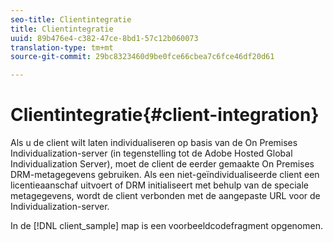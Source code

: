 ```yaml
---
seo-title: Clientintegratie
title: Clientintegratie
uuid: 89b476e4-c382-47ce-8bd1-57c12b060073
translation-type: tm+mt
source-git-commit: 29bc8323460d9be0fce66cbea7c6fce46df20d61

---
```



# Clientintegratie{#client-integration}

Als u de client wilt laten individualiseren op basis van de On Premises Individualization-server (in tegenstelling tot de Adobe Hosted Global Individualization Server), moet de client de eerder gemaakte On Premises DRM-metagegevens gebruiken. Als een niet-geïndividualiseerde client een licentieaanschaf uitvoert of DRM initialiseert met behulp van de speciale metagegevens, wordt de client verbonden met de aangepaste URL voor de Individualization-server.

In de [!DNL client_sample] map is een voorbeeldcodefragment opgenomen.
